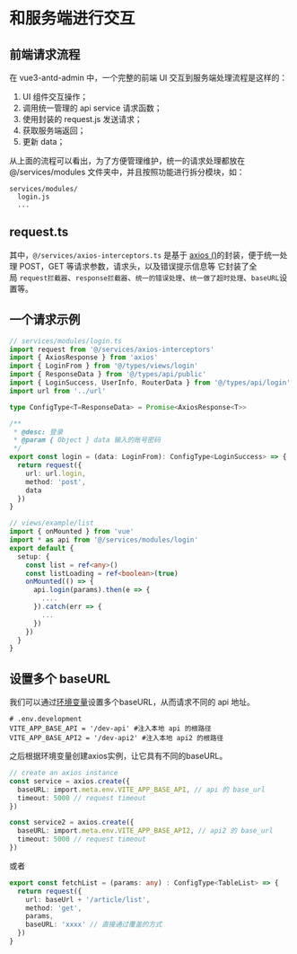 # 和服务端进行交互

## 前端请求流程

在 vue3-antd-admin 中，一个完整的前端 UI 交互到服务端处理流程是这样的：

1. UI 组件交互操作；
2. 调用统一管理的 api service 请求函数；
3. 使用封装的 request.js 发送请求；
4. 获取服务端返回；
5. 更新 data；

从上面的流程可以看出，为了方便管理维护，统一的请求处理都放在 @/services/modules 文件夹中，并且按照功能进行拆分模块，如：

```shell
services/modules/
  login.js
  ...
```

## request.ts

其中，`@/services/axios-interceptors.ts` 是基于 [axios ()](https://github.com/axios/axios)的封装，便于统一处理 POST，GET 等请求参数，请求头，以及错误提示信息等 它封装了全局 `request拦截器`、`response拦截器`、`统一的错误处理`、`统一做了超时处理`、`baseURL`设置等。

## 一个请求示例

```ts
// services/modules/login.ts
import request from '@/services/axios-interceptors'
import { AxiosResponse } from 'axios'
import { LoginFrom } from '@/types/views/login'
import { ResponseData } from '@/types/api/public'
import { LoginSuccess, UserInfo, RouterData } from '@/types/api/login'
import url from '../url'

type ConfigType<T=ResponseData> = Promise<AxiosResponse<T>>

/**
 * @desc: 登录
 * @param { Object } data 输入的账号密码
 */
export const login = (data: LoginFrom): ConfigType<LoginSuccess> => {
  return request({
    url: url.login,
    method: 'post',
    data
  })
}

// views/example/list
import { onMounted } from 'vue'
import * as api from '@/services/modules/login'
export default {
  setup: {
    const list = ref<any>()
    const listLoading = ref<boolean>(true)
    onMounted(() => {
      api.login(params).then(e => {
        ....
      }).catch(err => {
        ...
      })
    })
  }
}

```

## 设置多个 baseURL

我们可以通过[环境变量](https://vitejs.cn/guide/env-and-mode.html)设置多个baseURL，从而请求不同的 api 地址。

```shell
# .env.development
VITE_APP_BASE_API = '/dev-api' #注入本地 api 的根路径
VITE_APP_BASE_API2 = '/dev-api2' #注入本地 api2 的根路径

```

之后根据环境变量创建axios实例，让它具有不同的baseURL。

```ts
// create an axios instance
const service = axios.create({
  baseURL: import.meta.env.VITE_APP_BASE_API, // api 的 base_url
  timeout: 5000 // request timeout
})

const service2 = axios.create({
  baseURL: import.meta.env.VITE_APP_BASE_API2, // api2 的 base_url
  timeout: 5000 // request timeout
})

```

或者

```ts
export const fetchList = (params: any) : ConfigType<TableList> => {
  return request({
    url: baseUrl + '/article/list',
    method: 'get',
    params,
    baseURL: 'xxxx' // 直接通过覆盖的方式
  })
}
```